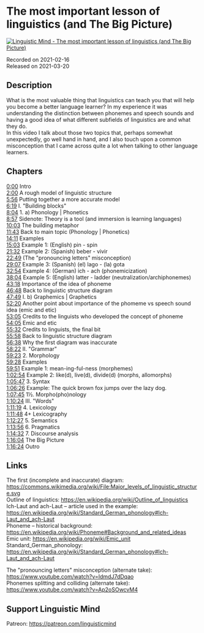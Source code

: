 # The most important lesson of linguistics (and The Big Picture)
 
[![Linguistic Mind - The most important lesson of linguistics (and The Big Picture)](https://img.youtube.com/vi/vPsakzpoVi0/0.jpg)](https://www.youtube.com/watch?v=vPsakzpoVi0)
 
Recorded on 2021-02-16<br>
Released on 2021-03-20
 
## Description
 
What is the most valuable thing that linguistics can teach you that will help you become a better language learner? In my experience it was understanding the distinction between phonemes and speech sounds and having a good idea of what different subfields of linguistics are and what they do.<br>
In this video I talk about those two topics that, perhaps somewhat unexpectedly, go well hand in hand, and I also touch upon a common misconception that I came across quite a lot when talking to other language learners.
 
## Chapters
 
[0:00](https://www.youtube.com/watch?v=vPsakzpoVi0&t=0m0s "Intro") Intro<br>
[2:00](https://www.youtube.com/watch?v=vPsakzpoVi0&t=2m0s "A rough model of linguistic structure") A rough model of linguistic structure<br>
[5:56](https://www.youtube.com/watch?v=vPsakzpoVi0&t=5m56s "Putting together a more accurate model") Putting together a more accurate model<br>
[6:19](https://www.youtube.com/watch?v=vPsakzpoVi0&t=6m19s "I. \"Building blocks\"") I. "Building blocks"<br>
[8:04](https://www.youtube.com/watch?v=vPsakzpoVi0&t=8m4s "1. a) Phonology | Phonetics") 1. a) Phonology | Phonetics<br>
[8:57](https://www.youtube.com/watch?v=vPsakzpoVi0&t=8m57s "Sidenote: Theory is a tool (and immersion is learning languages)") Sidenote: Theory is a tool (and immersion is learning languages)<br>
[10:03](https://www.youtube.com/watch?v=vPsakzpoVi0&t=10m3s "The building metaphor") The building metaphor<br>
[11:43](https://www.youtube.com/watch?v=vPsakzpoVi0&t=11m43s "Back to main topic (Phonology | Phonetics)") Back to main topic (Phonology | Phonetics)<br>
[14:11](https://www.youtube.com/watch?v=vPsakzpoVi0&t=14m11s "Examples") Examples<br>
[15:03](https://www.youtube.com/watch?v=vPsakzpoVi0&t=15m3s "Example 1: (English) pin - spin") Example 1: (English) pin - spin<br>
[21:32](https://www.youtube.com/watch?v=vPsakzpoVi0&t=21m32s "Example 2: (Spanish) beber - vivir") Example 2: (Spanish) beber - vivir<br>
[22:49](https://www.youtube.com/watch?v=vPsakzpoVi0&t=22m49s "(The \"pronouncing letters\" misconception)") (The "pronouncing letters" misconception)<br>
[29:07](https://www.youtube.com/watch?v=vPsakzpoVi0&t=29m7s "Example 3: (Spanish) (el) lago - (la) gota") Example 3: (Spanish) (el) lago - (la) gota<br>
[32:54](https://www.youtube.com/watch?v=vPsakzpoVi0&t=32m54s "Example 4: (German) ich - ach (phonemicization)") Example 4: (German) ich - ach (phonemicization)<br>
[38:04](https://www.youtube.com/watch?v=vPsakzpoVi0&t=38m4s "Example 5: (English) latter - ladder (neutralization/archiphonemes)") Example 5: (English) latter - ladder (neutralization/archiphonemes)<br>
[43:18](https://www.youtube.com/watch?v=vPsakzpoVi0&t=43m18s "Importance of the idea of phoneme") Importance of the idea of phoneme<br>
[46:48](https://www.youtube.com/watch?v=vPsakzpoVi0&t=46m48s "Back to linguistic structure diagram") Back to linguistic structure diagram<br>
[47:49](https://www.youtube.com/watch?v=vPsakzpoVi0&t=47m49s "I. b) Graphemics | Graphetics") I. b) Graphemics | Graphetics<br>
[52:20](https://www.youtube.com/watch?v=vPsakzpoVi0&t=52m20s "Another point about importance of the phomeme vs speech sound idea (emic and etic)") Another point about importance of the phomeme vs speech sound idea (emic and etic)<br>
[53:05](https://www.youtube.com/watch?v=vPsakzpoVi0&t=53m5s "Credits to the linguists who developed the concept of phoneme") Credits to the linguists who developed the concept of phoneme<br>
[54:05](https://www.youtube.com/watch?v=vPsakzpoVi0&t=54m5s "Emic and etic") Emic and etic<br>
[55:32](https://www.youtube.com/watch?v=vPsakzpoVi0&t=55m32s "Credits to linguists, the final bit") Credits to linguists, the final bit<br>
[55:58](https://www.youtube.com/watch?v=vPsakzpoVi0&t=55m58s "Back to linguistic structure diagram") Back to linguistic structure diagram<br>
[56:38](https://www.youtube.com/watch?v=vPsakzpoVi0&t=56m38s "Why the first diagram was inaccurate") Why the first diagram was inaccurate<br>
[58:22](https://www.youtube.com/watch?v=vPsakzpoVi0&t=58m22s "II. \"Grammar\"") II. "Grammar"<br>
[59:23](https://www.youtube.com/watch?v=vPsakzpoVi0&t=59m23s "2. Morphology") 2. Morphology<br>
[59:28](https://www.youtube.com/watch?v=vPsakzpoVi0&t=59m28s "Examples") Examples<br>
[59:51](https://www.youtube.com/watch?v=vPsakzpoVi0&t=59m51s "Example 1: mean-ing-ful-ness (morphemes)") Example 1: mean-ing-ful-ness (morphemes)<br>
[1:02:54](https://www.youtube.com/watch?v=vPsakzpoVi0&t=1h2m54s "Example 2: like(d), live(d), divide(d) (morphs, allomorphs)") Example 2: like(d), live(d), divide(d) (morphs, allomorphs)<br>
[1:05:47](https://www.youtube.com/watch?v=vPsakzpoVi0&t=1h5m47s "3. Syntax") 3. Syntax<br>
[1:06:26](https://www.youtube.com/watch?v=vPsakzpoVi0&t=1h6m26s "Example: The quick brown fox jumps over the lazy dog.") Example: The quick brown fox jumps over the lazy dog.<br>
[1:07:45](https://www.youtube.com/watch?v=vPsakzpoVi0&t=1h7m45s "1½. Morpho(pho)nology") 1½. Morpho(pho)nology<br>
[1:10:24](https://www.youtube.com/watch?v=vPsakzpoVi0&t=1h10m24s "III. \"Words\"") III. "Words"<br>
[1:11:19](https://www.youtube.com/watch?v=vPsakzpoVi0&t=1h11m19s "4. Lexicology") 4. Lexicology<br>
[1:11:48](https://www.youtube.com/watch?v=vPsakzpoVi0&t=1h11m48s "4+ Lexicography") 4+ Lexicography<br>
[1:12:27](https://www.youtube.com/watch?v=vPsakzpoVi0&t=1h12m27s "5. Semantics") 5. Semantics<br>
[1:13:56](https://www.youtube.com/watch?v=vPsakzpoVi0&t=1h13m56s "6. Pragmatics") 6. Pragmatics<br>
[1:14:32](https://www.youtube.com/watch?v=vPsakzpoVi0&t=1h14m32s "7. Discourse analysis") 7. Discourse analysis<br>
[1:16:04](https://www.youtube.com/watch?v=vPsakzpoVi0&t=1h16m4s "The Big Picture") The Big Picture<br>
[1:16:24](https://www.youtube.com/watch?v=vPsakzpoVi0&t=1h16m24s "Outro") Outro
 
## Links
 
The first (incomplete and inaccurate) diagram: https://commons.wikimedia.org/wiki/File:Major_levels_of_linguistic_structure.svg<br>
Outline of linguistics: https://en.wikipedia.org/wiki/Outline_of_linguistics<br>
Ich-Laut and ach-Laut – article used in the example: https://en.wikipedia.org/wiki/Standard_German_phonology#Ich-Laut_and_ach-Laut<br>
Phoneme – historical background: https://en.wikipedia.org/wiki/Phoneme#Background_and_related_ideas<br>
Emic unit: https://en.wikipedia.org/wiki/Emic_unit<br>
Standard_German_phonology: https://en.wikipedia.org/wiki/Standard_German_phonology#Ich-Laut_and_ach-Laut
 
The "pronouncing letters" misconception (alternate take): https://www.youtube.com/watch?v=IdmdJ7dDqao<br>
Phonemes splitting and colliding (alternate take): https://www.youtube.com/watch?v=Ap2oSOwcvM4
 
## Support Linguistic Mind
 
Patreon: https://patreon.com/linguisticmind
